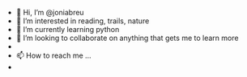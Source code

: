 - 👋 Hi, I’m @joniabreu
- 👀 I’m interested in reading, trails, nature
- 🌱 I’m currently learning python
- 💞️ I’m looking to collaborate on anything that gets me to learn more
-  
- 📫 How to reach me ...
- 

<!---
joniabreu/joniabreu is a ✨ special ✨ repository because its `README.md` (this file) appears on your GitHub profile.
You can click the Preview link to take a look at your changes.
--->
